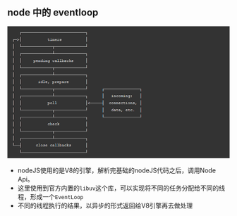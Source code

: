 ## node 中的 eventloop

![](/blog_assets/eventLoop_in_node.png)
* nodeJS使用的是V8的引擎，解析完基础的nodeJS代码之后，调用Node Api。
* 这里使用到官方内置的`libuv`这个库，可以实现将不同的任务分配给不同的线程，形成一个`EventLoop`
* 不同的线程执行的结果，以异步的形式返回给V8引擎再去做处理